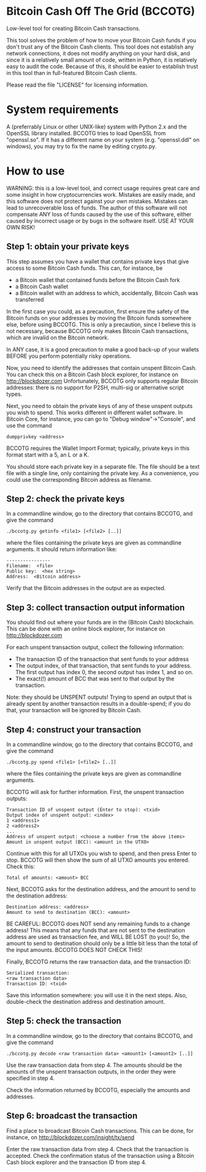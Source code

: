 Bitcoin Cash Off The Grid (BCCOTG)
==================================

Low-level tool for creating Bitcoin Cash transactions.

This tool solves the problem of how to move your Bitcoin Cash funds if you
don't trust any of the Bitcoin Cash clients. This tool does not establish any
network connections, it does not modify anything on your hard disk, and since it
is a relatively small amount of code, written in Python, it is relatively easy
to audit the code. Because of this, it should be easier to establish trust in
this tool than in full-featured Bitcoin Cash clients.

Please read the file "LICENSE" for licensing information.


System requirements
===================

A (preferrably Linux or other UNIX-like) system with Python 2.x and the OpenSSL
library installed. BCCOTG tries to load OpenSSL from "openssl.so". If it has a
different name on your system (e.g. "openssl.ddl" on windows), you may try to
fix the name by editing crypto.py.

How to use
==========

WARNING: this is a low-level tool, and correct usage requires great care and
some insight in how cryptocurrencies work. Mistakes are easily made, and this
software does not protect against your own mistakes. Mistakes can lead to
unrecoverable loss of funds. The author of this software will not compensate
ANY loss of funds caused by the use of this software, either caused by incorrect
usage or by bugs in the software itself. USE AT YOUR OWN RISK!

Step 1: obtain your private keys
--------------------------------
This step assumes you have a wallet that contains private keys that give access
to some Bitcoin Cash funds. This can, for instance, be

 * a Bitcoin wallet that contained funds before the Bitcoin Cash fork
 * a Bitcoin Cash wallet
 * a Bitcoin wallet with an address to which, accidentally, Bitcoin Cash was
   transferred

In the first case you could, as a precaution, first ensure the safety of the
Bitcoin funds on your addresses by moving the Bitcoin funds somewhere else,
before using BCCOTG. This is only a precaution, since I believe this is not
necessary, because BCCOTG only makes Bitcoin Cash transactions, which are
invalid on the Bitcoin network.

In ANY case, it is a good precaution to make a good back-up of your wallets
BEFORE you perform potentially risky operations.

Now, you need to identify the addresses that contain unspent Bitcoin Cash.
You can check this on a Bitcoin Cash block explorer, for instance on
http://blockdozer.com
Unfortunately, BCCOTG only supports regular Bitcoin addresses: there is no
support for P2SH, multi-sig or alternative script types.

Next, you need to obtain the private keys of any of these unspent outputs you
wish to spend. This works different in different wallet software. In Bitcoin
Core, for instance, you can go to "Debug window"->"Console", and use the command

	dumpprivkey <address>

BCCOTG requires the Wallet Import Format; typically, private keys in this format
start with a 5, an L or a K.

You should store each private key in a separate file. The file should be a text
file with a single line, only containing the private key. As a convenience, you
could use the corresponding Bitcoin address as filename.

Step 2: check the private keys
------------------------------
In a commandline window, go to the directory that contains BCCOTG, and give
the command

	./bccotg.py getinfo <file1> [<file2> [..]]

where the files containing the private keys are given as commandline arguments.
It should return information like:

	----------------
	Filename:  <file>
	Public key:  <hex string>
	Address:  <Bitcoin address>

Verify that the Bitcoin addresses in the output are as expected.

Step 3: collect transaction output information
----------------------------------------------
You should find out where your funds are in the (Bitcoin Cash) blockchain.
This can be done with an online block explorer, for instance on
http://blockdozer.com

For each unspent transaction output, collect the following information:

 * The transaction ID of the transaction that sent funds to your address
 * The output index, of that transaction, that sent funds to your address.
   The first output has index 0, the second output has index 1, and so on.
 * The exact(!) amount of BCC that was sent to that output by the transaction.

Note: they should be UNSPENT outputs! Trying to spend an output that is already
spent by another transaction results in a double-spend; if you do that, your
transaction will be ignored by Bitcoin Cash.

Step 4: construct your transaction
----------------------------------
In a commandline window, go to the directory that contains BCCOTG, and give
the command

	./bccotg.py spend <file1> [<file2> [..]]

where the files containing the private keys are given as commandline arguments.

BCCOTG will ask for further information. First, the unspent transaction outputs:

	Transaction ID of unspent output (Enter to stop): <txid>
	Output index of unspent output: <index>
	1 <address1>
	2 <address2>
	...
	Address of unspent output: <choose a number from the above items>
	Amount in unspent output (BCC): <amount in the UTXO>

Continue with this for all UTXOs you wish to spend, and then press Enter to stop.
BCCOTG will then show the sum of all UTXO amounts you entered. Check this:

	Total of amounts: <amount> BCC

Next, BCCOTG asks for the destination address, and the amount to send to the
destination address:

	Destination address: <address>
	Amount to send to destination (BCC): <amount>

BE CAREFUL: BCCOTG does NOT send any remaining funds to a change address! This
means that any funds that are not sent to the destination address are used as
transaction fee, and WILL BE LOST (to you)! So, the amount to send to
destination should only be a little bit less than the total of the input
amounts. BCCOTG DOES NOT CHECK THIS!

Finally, BCCOTG returns the raw transaction data, and the transaction ID:

	Serialized transaction:
	<raw transaction data>
	Transaction ID: <txid>

Save this information somewhere: you will use it in the next steps. Also,
double-check the destination address and destination amount.

Step 5: check the transaction
-----------------------------

In a commandline window, go to the directory that contains BCCOTG, and give
the command

	./bccotg.py decode <raw transaction data> <amount1> [<amount2> [..]]

Use the raw transaction data from step 4. The amounts should be the amounts of
the unspent transaction outputs, in the order they were specified in step 4.

Check the information returned by BCCOTG, especially the amounts and addresses.

Step 6: broadcast the transaction
---------------------------------

Find a place to broadcast Bitcoin Cash transactions. This can be done, for
instance, on
http://blockdozer.com/insight/tx/send

Enter the raw transaction data from step 4. Check that the transaction is
accepted. Check the confirmation status of the transaction using a Bitcoin
Cash block explorer and the transaction ID from step 4.

